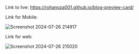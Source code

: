 Link to live: https://rohanoza001.github.io/blog-preview-card/

Link for Mobile:

![Screenshot 2024-07-26 214917](https://github.com/user-attachments/assets/1b500d50-a71c-4df2-9a31-34ec2b0d3220)

Link for web:

![Screenshot 2024-07-26 215020](https://github.com/user-attachments/assets/565a597d-4c38-4ae3-9ec3-3875595cd68f)
